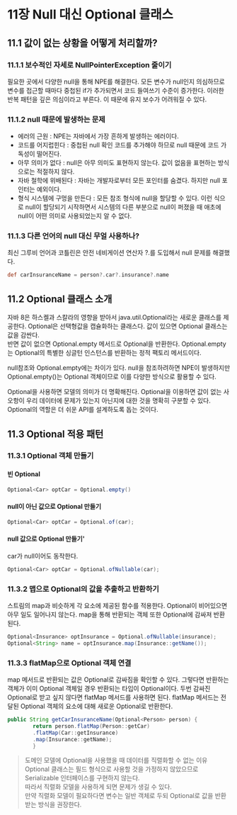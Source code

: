 # 11장 Null 대신 Optional 클래스
## 11.1 값이 없는 상황을 어떻게 처리할까?
### 11.1.1 보수적인 자세로 NullPointerException 줄이기
필요한 곳에서 다양한 null을 통해 NPE를 해결한다. 모든 변수가 null인지 의심하므로 변수를
접근할 때마다 중첩된 if가 추가되면서 코드 들여쓰기 수준이 증가한다. 이러한 반복 패턴을
깊은 의심이라고 부른다. 이 때문에 유지 보수가 어려워질 수 있다.

### 11.1.2 null 때문에 발생하는 문제
* 에러의 근원 : NPE는 자바에서 가장 흔하게 발생하는 에러이다. 
* 코드를 어지럽힌다 : 중첩된 null 확인 코드를 추가해야 하므로 null 때문에 코드 가독성이 떨어진다. 
* 아무 의미가 없다 : null은 아무 의미도 표현하지 않는다. 값이 없음을 표현하는 방식으로는 적절하지 않다. 
* 자바 철학에 위배된다 : 자바는 개발자로부터 모든 포인터를 숨겼다. 하지만 null 포인터는 예외이다. 
* 형식 시스템에 구멍을 만든다 : 모든 참조 형식에 null을 할당할 수 있다. 이런 식으로 null이 할당되기 시작하면서 시스템의
다른 부분으로 null이 퍼졌을 때 애초에 null이 어떤 의미로 사용되었는지 알 수 없다.

### 11.1.3 다른 언어의 null 대신 무얼 사용하나?
최신 그루비 언어과 코틀린은 안전 네비게이션 연산자 ?.를 도입해서 null 문제를 해결했다.
```groovy
def carInsuranceName = person?.car?.insurance?.name
```

## 11.2 Optional 클래스 소개
자바 8은 하스켈과 스칼라의 영향을 받아서 java.util.Optional라는 새로운 클래스를 제공한다. Optional은 선택형값을 캡슐화하는 클래스다. 
값이 있으면 Optional 클래스는 값을 감싼다.  
반면 값이 없으면 Optional.empty 메서드로 Optional을 반환한다. Optional.empty는 Optional의 특별한 싱글턴 인스턴스를 반환하는 정적 팩토리 메서드이다.

null참조와 Optional.empty에는 차이가 있다. 
null을 참조하려하면 NPE이 발생하지만 Optional.empty()는 Optional 객체이므로 이를 다양한 방식으로 활용할 수 있다.  

Optional을 사용하면 모델의 의미가 더 명확해진다. Optional을 이용하면 값이 없는 사오항이 우리 데이터에 문제가 있는지 아닌지에 대한
것을 명확히 구분할 수 있다. Optional의 역할은 더 쉬운 API를 설계하도록 돕는 것이다.

## 11.3 Optional 적용 패턴
### 11.3.1 Optional 객체 만들기
#### 빈 Optional
```java
Optional<Car> optCar = Optional.empty()
```
#### null이 아닌 값으로 Optional 만들기
```java
Optional<Car> optCar = Optional.of(car);
```

#### null 값으로 Optional 만들기'
car가 null이어도 동작한다.
```java
Optional<Car> optCar = Optional.ofNullable(car);
```

### 11.3.2 맵으로 Optional의 값을 추출하고 반환하기
스트림의 map과 비슷하게 각 요소에 제공된 함수를 적용한다. 
Optional이 비어있으면 아무 일도 일어나지 않는다. map을 통해 반환되는 객체 또한 Optional에 감싸져 반환된다.
```java
Optional<Insurance> optInsurance = Optional.ofNullable(insurance);
Optional<String> name = optInsurance.map(Insurance::getName());
```

### 11.3.3 flatMap으로 Optional 객체 연결 
map 메서드로 반환되는 값은 Optional로 감싸짐을 확인할 수 있다.
그렇다면 반환하는 객체가 이미 Optional 객체일 경우 반환되는 타입이 Optional<Optional>이다. 
두번 감싸진 Optional로 받고 싶지 않다면 flatMap 메서드를 사용하면 된다. 
flatMap 메서드는 전달된 Optional 객체의 요소에 대해 새로운 Optional로 반환한다.
```java
public String getCarInsuranceName(Optional<Person> person) {
        return person.flatMap(Person::getCar)
        .flatMap(Car::getInsurance)
        .map(Insurance::getName);
        }
```

> 도메인 모델에 Optional을 사용했을 때 데이터를 직렬화할 수 없는 이유  
> Optional 클래스는 필드 형식으로 사용할 것을 가정하지 않았으므로 Serializable 인터페이스를 구현하지 않는다.  
> 따라서 직렬화 모델을 사용하게 되면 문제가 생길 수 있다.  
> 만약 직렬화 모델이 필요하다면 변수는 일반 객체로 두되 Optional로 값을 반환받는 방식을 권장한다.
